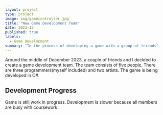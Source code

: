 ```yaml
---
layout: project
type: project
image: img/gamecontroller.jpg
title: "New Game Development Team"
date: 2023-12
published: true
labels:
  - Game Development
summary: "In the process of developing a game with a group of friends"
---
```


Around the middle of December 2023, a couple of friends and I decided to create a game development team. The team consists of five people. There are three programmers(myself included) and two artists. The game is being developed in C#.

## Development Progress

Game is still work in progress. Development is slower because all members are busy with coursework.
